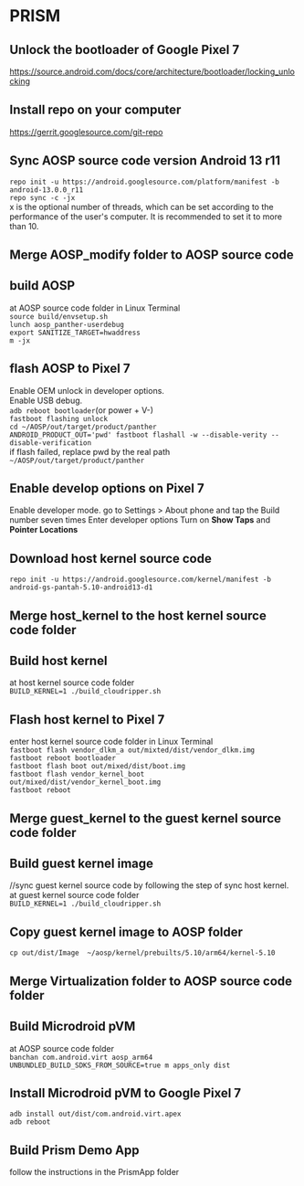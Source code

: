 # PRISM

## Unlock the bootloader of Google Pixel 7

   https://source.android.com/docs/core/architecture/bootloader/locking_unlocking  
   
## Install repo on your computer
   https://gerrit.googlesource.com/git-repo  
   
## Sync AOSP source code version Android 13 r11
   `repo init -u https://android.googlesource.com/platform/manifest -b android-13.0.0_r11`  
   `repo sync -c -jx`  
   x is the optional number of threads, which can be set according to the performance of the user's computer. It is recommended to set it to more than 10.  
## Merge AOSP_modify folder to AOSP source code
## build AOSP
   at AOSP source code folder in Linux Terminal  
   `source build/envsetup.sh`    
   `lunch aosp_panther-userdebug`    
   `export SANITIZE_TARGET=hwaddress`     
   `m -jx`    
## flash AOSP to Pixel 7   
   Enable OEM unlock in developer options.  
   Enable USB debug.  
   `adb reboot bootloader`(or power + V-)  
   `fastboot flashing unlock`  
   `cd ~/AOSP/out/target/product/panther`  
   `ANDROID_PRODUCT_OUT='pwd' fastboot flashall -w --disable-verity --disable-verification`  
   if flash failed, replace pwd by the real path `~/AOSP/out/target/product/panther`  
## Enable develop options on Pixel 7
   Enable developer mode. 
   go to Settings > About phone and tap the Build number seven times
   Enter developer options
   Turn on **Show Taps** and **Pointer Locations**
## Download host kernel source code  
   `repo init -u https://android.googlesource.com/kernel/manifest -b android-gs-pantah-5.10-android13-d1`    
## Merge host_kernel to the host kernel source code folder
## Build host kernel
at host kernel source code folder  
   `BUILD_KERNEL=1 ./build_cloudripper.sh`   
## Flash host kernel to Pixel 7
   enter host kernel source code folder in Linux Terminal   
    `fastboot flash vendor_dlkm_a out/mixted/dist/vendor_dlkm.img`  
    `fastboot reboot bootloader`  
    `fastboot flash boot out/mixed/dist/boot.img`  
    `fastboot flash vendor_kernel_boot out/mixed/dist/vendor_kernel_boot.img`  
    `fastboot reboot`
## Merge guest_kernel to the guest kernel source code folder
## Build guest kernel image
//sync guest kernel source code by following the step of sync host kernel.  
at guest kernel source code folder    
    `BUILD_KERNEL=1 ./build_cloudripper.sh`  
## Copy guest kernel image to AOSP folder  
   `cp out/dist/Image  ~/aosp/kernel/prebuilts/5.10/arm64/kernel-5.10`  
## Merge Virtualization folder to AOSP source code folder
## Build Microdroid pVM
   at AOSP source code folder  
    `banchan com.android.virt aosp_arm64`  
    `UNBUNDLED_BUILD_SDKS_FROM_SOURCE=true m apps_only dist`
## Install Microdroid pVM to Google Pixel 7
   `adb install out/dist/com.android.virt.apex`<br>
   `adb reboot`<br>
## Build Prism Demo App
   follow the instructions in the PrismApp folder

